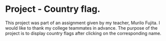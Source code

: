 # Project - Country flag.
 
This project was part of an assignment given by my teacher, Murilo Fujita. I would like to thank my college teammates in advance.
The purpose of the project is to display country flags after clicking on the corresponding name.
